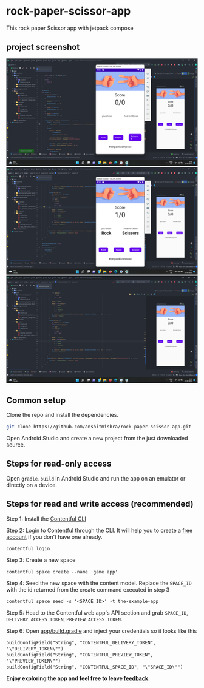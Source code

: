 # rock-paper-scissor-app

This rock paper Scissor app with jetpack compose 

## project screenshot

![screenshoot](https://github.com/anshitmishra/rock-paper-scissor-app/blob/master/images/iamge1.png?raw=true)
![screenshoot](https://github.com/anshitmishra/rock-paper-scissor-app/blob/master/images/image2.png?raw=true)
![screenshoot](https://github.com/anshitmishra/rock-paper-scissor-app/blob/master/images/image3.png?raw=true)

## Common setup

Clone the repo and install the dependencies.

```bash
git clone https://github.com/anshitmishra/rock-paper-scissor-app.git
```

Open Android Studio and create a new project from the just downloaded source.


## Steps for read-only access

Open `gradle.build` in Android Studio and run the app on an emulator or directly on a device.

## Steps for read and write access (recommended)

Step 1: Install the [Contentful CLI](https://www.npmjs.com/package/contentful-cli)

Step 2: Login to Contentful through the CLI. It will help you to create a [free account](https://www.contentful.com/sign-up/) if you don't have one already.

```
contentful login
```

Step 3: Create a new space

```
contentful space create --name 'game app'
```

Step 4: Seed the new space with the content model. Replace the `SPACE_ID` with the id returned from the create command executed in step 3

```
contentful space seed -s '<SPACE_ID>' -t the-example-app
```

Step 5: Head to the Contentful web app's API section and grab `SPACE_ID`, `DELIVERY_ACCESS_TOKEN`, `PREVIEW_ACCESS_TOKEN`.

Step 6: Open <a href="app/build.gradle">app/build.gradle</a> and inject your credentials so it looks like this

```
buildConfigField("String", "CONTENTFUL_DELIVERY_TOKEN", "\"DELIVERY_TOKEN\"")
buildConfigField("String", "CONTENTFUL_PREVIEW_TOKEN", "\"PREVIEW_TOKEN\"")
buildConfigField("String", "CONTENTFUL_SPACE_ID", "\"SPACE_ID\"")
```

<b>Enjoy exploring the app and feel free to leave <a href="https://github.com/anshitmishra/rock-paper-scissor-app/issues/new">feedback</a>.</b>
